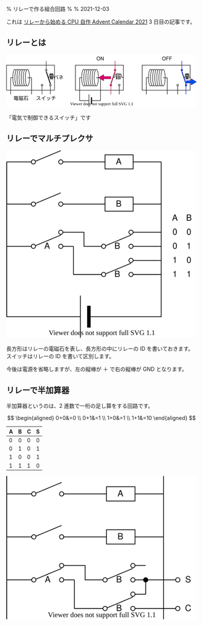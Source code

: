 % リレーで作る組合回路
%
% 2021-12-03

これは [リレーから始める CPU 自作 Advent Calendar 2021](https://adventar.org/calendars/7052) 3 日目の記事です。

## リレーとは

![](./img/relay.dio.svg)

「電気で制御できるスイッチ」です

## リレーでマルチプレクサ

![](./img/MUX.dio.svg)

長方形はリレーの電磁石を表し、長方形の中にリレーの ID を書いておきます。スイッチはリレーの ID を書いて区別します。

今後は電源を省略しますが、左の縦棒が ＋ で右の縦棒が GND となります。

## リレーで半加算器

半加算器というのは、2 進数で一桁の足し算をする回路です。

$$
\begin{aligned}
0+0&=0 \\
0+1&=1 \\
1+0&=1 \\
1+1&=10
\end{aligned}
$$

| A   | B   | C   | S   |
| --- | --- | --- | --- |
| 0   | 0   | 0   | 0   |
| 0   | 1   | 0   | 1   |
| 1   | 0   | 0   | 1   |
| 1   | 1   | 1   | 0   |

![](./img/HA.dio.svg)

